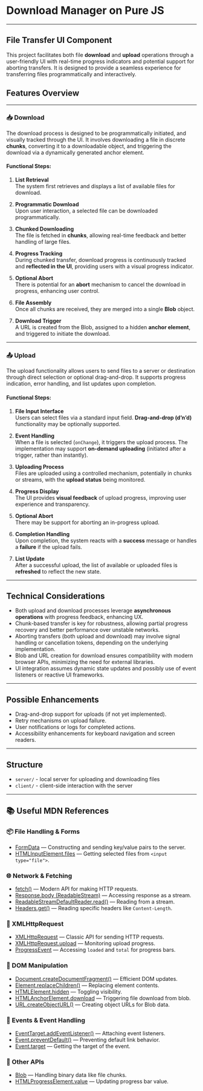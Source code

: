 # Download Manager on Pure JS

---

## File Transfer UI Component

This project facilitates both file **download** and **upload** operations through a user-friendly UI with real-time progress indicators and potential support for aborting transfers. It is designed to provide a seamless experience for transferring files programmatically and interactively.

## Features Overview

---

### 📥 Download

The download process is designed to be programmatically initiated, and visually tracked through the UI. It involves downloading a file in discrete **chunks**, converting it to a downloadable object, and triggering the download via a dynamically generated anchor element.

#### Functional Steps:

1. **List Retrieval**  
   The system first retrieves and displays a list of available files for download.

2. **Programmatic Download**  
   Upon user interaction, a selected file can be downloaded programmatically.

3. **Chunked Downloading**  
   The file is fetched in **chunks**, allowing real-time feedback and better handling of large files.

4. **Progress Tracking**  
   During chunked transfer, download progress is continuously tracked and **reflected in the UI**, providing users with a visual progress indicator.

5. **Optional Abort**  
   There is potential for an **abort** mechanism to cancel the download in progress, enhancing user control.

6. **File Assembly**  
   Once all chunks are received, they are merged into a single **Blob** object.

7. **Download Trigger**  
   A URL is created from the Blob, assigned to a hidden **anchor element**, and triggered to initiate the download.

---

### 📤 Upload

The upload functionality allows users to send files to a server or destination through direct selection or optional drag-and-drop. It supports progress indication, error handling, and list updates upon completion.

#### Functional Steps:

1. **File Input Interface**  
   Users can select files via a standard input field. **Drag-and-drop (d’n’d)** functionality may be optionally supported.

2. **Event Handling**  
   When a file is selected (`onChange`), it triggers the upload process. The implementation may support **on-demand uploading** (initiated after a trigger, rather than instantly).

3. **Uploading Process**  
   Files are uploaded using a controlled mechanism, potentially in chunks or streams, with the **upload status** being monitored.

4. **Progress Display**  
   The UI provides **visual feedback** of upload progress, improving user experience and transparency.

5. **Optional Abort**  
   There may be support for aborting an in-progress upload.

6. **Completion Handling**  
   Upon completion, the system reacts with a **success** message or handles a **failure** if the upload fails.

7. **List Update**  
   After a successful upload, the list of available or uploaded files is **refreshed** to reflect the new state.

---

## Technical Considerations

- Both upload and download processes leverage **asynchronous operations** with progress feedback, enhancing UX.
- Chunk-based transfer is key for robustness, allowing partial progress recovery and better performance over unstable networks.
- Aborting transfers (both upload and download) may involve signal handling or cancellation tokens, depending on the underlying implementation.
- Blob and URL creation for download ensures compatibility with modern browser APIs, minimizing the need for external libraries.
- UI integration assumes dynamic state updates and possibly use of event listeners or reactive UI frameworks.

---

## Possible Enhancements

- Drag-and-drop support for uploads (if not yet implemented).
- Retry mechanisms on upload failure.
- User notifications or logs for completed actions.
- Accessibility enhancements for keyboard navigation and screen readers.

---

## Structure

- `server/` - local server for uploading and downloading files
- `client/` - client-side interaction with the server


---

## 📚 Useful MDN References

### 📦 File Handling & Forms

- [FormData](https://developer.mozilla.org/en-US/docs/Web/API/FormData) — Constructing and sending key/value pairs to the server.
- [HTMLInputElement.files](https://developer.mozilla.org/en-US/docs/Web/API/HTMLInputElement/files) — Getting selected files from `<input type="file">`.

### 🌐 Network & Fetching

- [fetch()](https://developer.mozilla.org/en-US/docs/Web/API/fetch) — Modern API for making HTTP requests.
- [Response.body (ReadableStream)](https://developer.mozilla.org/en-US/docs/Web/API/Response/body) — Accessing response as a stream.
- [ReadableStreamDefaultReader.read()](https://developer.mozilla.org/en-US/docs/Web/API/ReadableStreamDefaultReader/read) — Reading from a stream.
- [Headers.get()](https://developer.mozilla.org/en-US/docs/Web/API/Headers/get) — Reading specific headers like `Content-Length`.

### 🧪 XMLHttpRequest

- [XMLHttpRequest](https://developer.mozilla.org/en-US/docs/Web/API/XMLHttpRequest) — Classic API for sending HTTP requests.
- [XMLHttpRequest.upload](https://developer.mozilla.org/en-US/docs/Web/API/XMLHttpRequest/upload) — Monitoring upload progress.
- [ProgressEvent](https://developer.mozilla.org/en-US/docs/Web/API/ProgressEvent) — Accessing `loaded` and `total` for progress bars.

### 📂 DOM Manipulation

- [Document.createDocumentFragment()](https://developer.mozilla.org/en-US/docs/Web/API/Document/createDocumentFragment) — Efficient DOM updates.
- [Element.replaceChildren()](https://developer.mozilla.org/en-US/docs/Web/API/Element/replaceChildren) — Replacing element contents.
- [HTMLElement.hidden](https://developer.mozilla.org/en-US/docs/Web/API/HTMLElement/hidden) — Toggling visibility.
- [HTMLAnchorElement.download](https://developer.mozilla.org/en-US/docs/Web/API/HTMLAnchorElement/download) — Triggering file download from blob.
- [URL.createObjectURL()](https://developer.mozilla.org/en-US/docs/Web/API/URL/createObjectURL) — Creating object URLs for Blob data.

### 🎯 Events & Event Handling

- [EventTarget.addEventListener()](https://developer.mozilla.org/en-US/docs/Web/API/EventTarget/addEventListener) — Attaching event listeners.
- [Event.preventDefault()](https://developer.mozilla.org/en-US/docs/Web/API/Event/preventDefault) — Preventing default link behavior.
- [Event.target](https://developer.mozilla.org/en-US/docs/Web/API/Event/target) — Getting the target of the event.

### 🧱 Other APIs

- [Blob](https://developer.mozilla.org/en-US/docs/Web/API/Blob) — Handling binary data like file chunks.
- [HTMLProgressElement.value](https://developer.mozilla.org/en-US/docs/Web/API/HTMLProgressElement/value) — Updating progress bar value.








